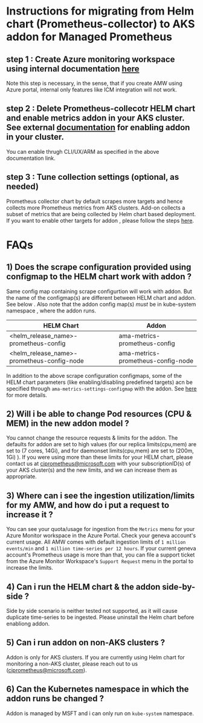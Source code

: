 # Instructions for migrating from Helm chart (Prometheus-collector) to AKS addon for Managed Prometheus

## step 1 : Create Azure monitoring workspace using internal documentation [here](https://eng.ms/docs/products/geneva/metrics/prometheus/mac)
  
Note this step is necessary, in the sense, that if you create AMW using Azure portal, internal only features like ICM integration will not work.
    
## step 2 : Delete Prometheus-collecotr HELM chart and enable metrics addon in your AKS cluster. See external [documentation](https://learn.microsoft.com/en-us/azure/azure-monitor/essentials/prometheus-metrics-enable?tabs=azure-portal) for enabling addon in your cluster.
  
You can enable thrugh CLI/UX/ARM as specified in the above documentation link.

## step 3 : Tune collection settings (optional, as needed)
    
Prometheus collector chart by default scrapes more targets and hence collects more Prometheus metrics from AKS clusters. Add-on collects a subset of metrics that are being collected by Helm chart based deployment. If you want to enable other targets for addon , please follow the steps [here](https://github.com/Azure/prometheus-collector/blob/vishwa/1paddon/GeneratedMonitoringArtifacts/non-default/README.md).
    

# FAQs

## 1) Does the scrape configuration provided using configmap to the HELM chart work with addon ?

Same config map containing scrape configurtion will work with addon. But the name of the configmap(s) are different between HELM chart and addon. See below . Also note that the addon config map(s) *must* be in kube-system namespace , where the addon runs.


| HELM Chart                           | Addon | 
| -----------------------                   |-------------| 
|<helm_release_name>-prometheus-config               | ama-metrics-prometheus-config    |
|<helm_release_name>-prometheus-config-node               | ama-metrics-prometheus-config-node       |

In addition to the above scrape configuration configmaps, some of the HELM chart parameters (like enabling/disabling predefined targets) acn be specified through `ama-metrics-settings-configmap` with the addon. See [here](https://learn.microsoft.com/en-us/azure/azure-monitor/essentials/prometheus-metrics-scrape-configuration#metrics-addon-settings-configmap) for more details.


## 2) Will i be able to change Pod resources (CPU & MEM) in the new addon model ?

You cannot change the resource requests & limits for the addon. The defaults for addon are set to high values (for our replica limits(cpu,mem) are set to (7 cores, 14Gi), and for daemonset limits(cpu,mem) are set to (200m, 1Gi) ). If you were using more than these limits for your HELM chart, please contact us at ciprometheus@microsoft.com with your subscriptionID(s) of your AKS cluster(s) and the new limits, and we can increase them as appropriate.

## 3) Where can i see the ingestion utilization/limits for my AMW, and how do i put a request to increase it ?

You can see your quota/usage for ingestion from the `Metrics` menu for your Azure Monitor workspace in the Azure Portal. Check your geneva account's current usage. All AMW comes with default ingestion limits of `1 million events/min` and `1 million time-series per 12 hours`. If your current geneva account's Prometheus usage is more than that, you can file a support ticket from the Azure Monitor Workspace's `Support Request` menu in the portal to increase the limits.

## 4) Can i run the HELM chart & the addon side-by-side ?
    
Side by side scenario is neither tested not supported, as it will cause duplicate time-series to be ingested. Please uninstall the Helm chart before enabliong addon.

## 5) Can i run addon on non-AKS clusters ?

Addon is only for AKS clusters. If you are currently using Helm chart for monitoring a non-AKS cluster, please reach out to us (ciprometheus@microsoft.com).

## 6) Can the Kubernetes namespace in which the addon runs be changed ?

Addon is managed by MSFT and i can only run on `kube-system` namespace.